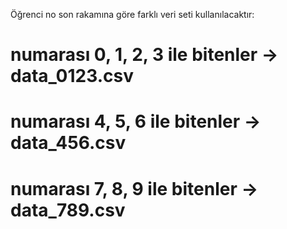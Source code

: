 Öğrenci no son rakamına göre farklı veri seti kullanılacaktır:

# numarası 0, 1, 2, 3 ile bitenler -> data_0123.csv

# numarası 4, 5, 6 ile bitenler -> data_456.csv

# numarası 7, 8, 9 ile bitenler -> data_789.csv
